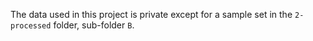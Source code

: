 The data used in this project is private except for a sample set in the `2-processed` folder, sub-folder `B`.
